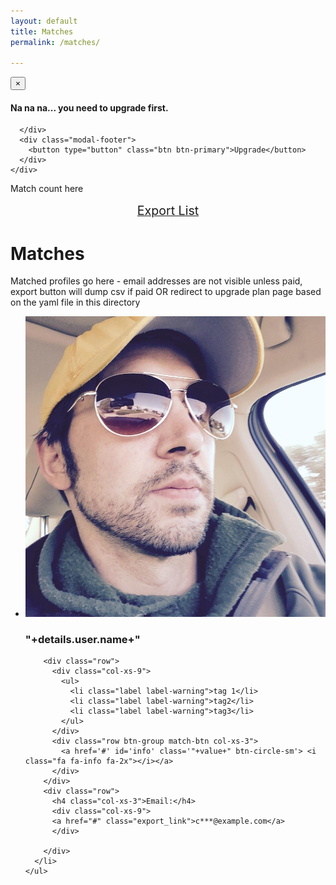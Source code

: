 ```yaml
---
layout: default
title: Matches
permalink: /matches/

---
```


<!-- Modal -->
<div class="modal fade" id="myModal" tabindex="-1" role="dialog" aria-labelledby="myModalLabel" aria-hidden="true">
  <div class="modal-dialog">
    <div class="modal-content">
      <div class="modal-header">
        <button type="button" class="close" data-dismiss="modal" aria-label="Close"><span aria-hidden="true">&times;</span></button>
      </div>
      <div class="modal-body">
      <h4 id="myModalLabel">Na na na... you need to upgrade first.</h4>

      </div>
      <div class="modal-footer">
        <button type="button" class="btn btn-primary">Upgrade</button>
      </div>
    </div>
  </div>
</div>



<div class="row">
  <div class="col-xs-8">
  Match count here
  </div>

  <div class="col-xs-4">
  <div style="text-align:center; font-size:1.4em; margin:15px;">
    <a href="#" class="export_link btn btn-success">Export List</a>
  </div>
  </div>
</div>

# Matches

Matched profiles go here - email addresses are not visible unless paid, export button will dump csv if paid OR redirect to upgrade plan page based on the yaml file in this directory

<div class="actuals matches-table" style="display: ;">
    <ul id="actual_matches">
      <li class='"+value+" panel text-left'>
        <div class="row">
          <div class="col-xs-3">
            <img src='/img/chad-person.jpg' class='img-circle avatar'>
          </div>
          <h3 class="text-center col-xs-9">"+details.user.name+" </h3>
        </div>

        <div class="row">
          <div class="col-xs-9">
            <ul>
              <li class="label label-warning">tag 1</li>
              <li class="label label-warning">tag2</li>
              <li class="label label-warning">tag3</li>
            </ul>
          </div>
          <div class="row btn-group match-btn col-xs-3">
            <a href='#' id='info' class='"+value+" btn-circle-sm'> <i class="fa fa-info fa-2x"></i></a>
          </div>
        </div>
        <div class="row">
          <h4 class="col-xs-3">Email:</h4>
          <div class="col-xs-9">
          <a href="#" class="export_link">c***@example.com</a>
          </div>

        </div>
      </li>
    </ul>
</div>


<script type="text/javascript">
    bowtie.user.info(function(user){
      if(user){
        $('.signed-in').show();

        var promDate = new dmProject("pr_Tl1Eehzg", user);
        promDate.get_actual_matches();

      }else{
        $('.signed-out').show();
      }
    });
</script>
